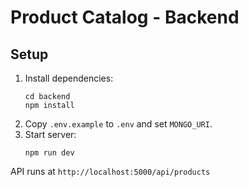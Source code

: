 # Product Catalog - Backend

## Setup
1. Install dependencies:
   ```
   cd backend
   npm install
   ```
2. Copy `.env.example` to `.env` and set `MONGO_URI`.
3. Start server:
   ```
   npm run dev
   ```
API runs at `http://localhost:5000/api/products`
